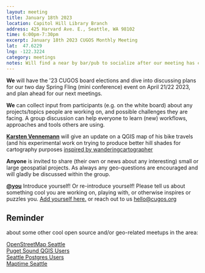 ```yaml
---
layout: meeting
title: January 18th 2023
location: Capitol Hill Library Branch
address: 425 Harvard Ave. E., Seattle, WA 98102
time: 6:00pm-7:30pm
excerpt: January 18th 2023 CUGOS Monthly Meeting
lat:  47.6229
lng: -122.3224
category: meetings
notes: Will find a near by bar/pub to socialize after our meeting has concluded !
---
```

**We** will have the '23 CUGOS board elections and dive into discussing plans for our two day Spring Fling (mini conference) event on April 21/22 2023, and plan ahead for our next meetings. 

**We** can collect input from participants (e.g. on the white board) about any projects/topics people are working on, and possible challenges they are facing. A group discussion can help everyone to learn (new) workflows, approaches and tools others are using.

**[Karsten Vennemann](https://www.linkedin.com/in/karstenvennemann/)** will give an update on a QGIS map of his bike travels (and his experimental work on trying to produce better hill shades for cartography purposes [inspired by wanderingcartographer](https://wanderingcartographer.wordpress.com/tag/raster-chunk-processing/)

**Anyone** is invited to share (their own or news about any interesting) small or large geospatial projects. As always any geo-questions are encouraged and will gladly be discussed within the group.

**[@you](http://cugos.org/people/)** Introduce yourself! Or re-introduce yourself! Please tell us about something cool you are working on, playing with, or otherwise inspires or puzzles you. [Add yourself here.](https://github.com/cugos/cugos.github.com/blob/master/meetings/_posts/2022-10-19-cugos_monthly.md) or reach out to us hello@cugos.org

## Reminder 
about some other cool open source and/or geo-related meetups in the area:

[OpenStreetMap Seattle](https://www.meetup.com/OpenStreetMap-Seattle/)  
[Puget Sound QGIS Users](https://www.meetup.com/Puget-Sound-QGIS-Users-Group/)  
[Seattle Postgres Users](https://www.meetup.com/Seattle-Postgres/)  
[Maptime Seattle](https://www.meetup.com/MaptimeSEA/)
